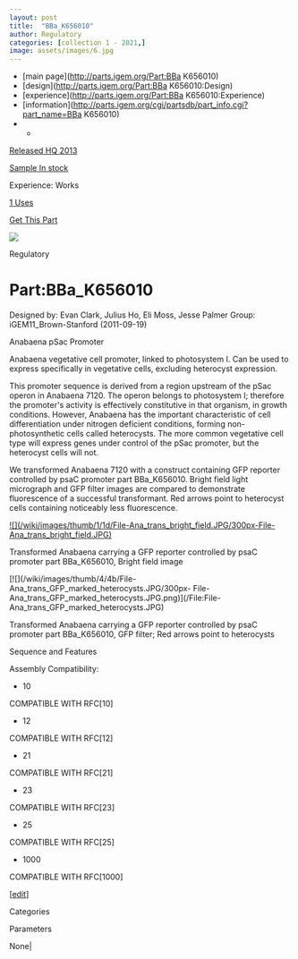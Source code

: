 ```yaml
---
layout: post
title:  "BBa_K656010"
author: Regulatory
categories: [collection 1 - 2021,] 
image: assets/images/6.jpg
---
```



  * [main page](http://parts.igem.org/Part:BBa K656010)
  * [design](http://parts.igem.org/Part:BBa K656010:Design)
  * [experience](http://parts.igem.org/Part:BBa K656010:Experience)
  * [information](http://parts.igem.org/cgi/partsdb/part_info.cgi?part_name=BBa K656010)
  *   * 

[Released HQ 2013](http://parts.igem.org/Help:Part_Status_Box)

[Sample In stock](http://parts.igem.org/Help:Part_Status_Box)

Experience: Works

[1 Uses](http://parts.igem.org/partsdb/uses.cgi?part=BBa_K656010)

[ Get This Part](http://parts.igem.org/partsdb/get_part.cgi?part=BBa_K656010)

![](http://parts.igem.org/images/partbypart/icon_regulatory.png)

Regulatory

# Part:BBa_K656010

Designed by: Evan Clark, Julius Ho, Eli Moss, Jesse Palmer   Group:
iGEM11_Brown-Stanford   (2011-09-19)

Anabaena pSac Promoter

Anabaena vegetative cell promoter, linked to photosystem I. Can be used to
express specifically in vegetative cells, excluding heterocyst expression.

This promoter sequence is derived from a region upstream of the pSac operon in
Anabaena 7120. The operon belongs to photosystem I; therefore the promoter's
activity is effectively constitutive in that organism, in growth conditions.
However, Anabaena has the important characteristic of cell differentiation
under nitrogen deficient conditions, forming non-photosynthetic cells called
heterocysts. The more common vegetative cell type will express genes under
control of the pSac promoter, but the heterocyst cells will not.

We transformed Anabaena 7120 with a construct containing GFP reporter
controlled by psaC promoter part BBa_K656010. Bright field light micrograph
and GFP filter images are compared to demonstrate fluorescence of a successful
transformant. Red arrows point to heterocyst cells containing noticeably less
fluorescence.

[![](/wiki/images/thumb/1/1d/File-Ana_trans_bright_field.JPG/300px-File-
Ana_trans_bright_field.JPG)](/File:File-Ana_trans_bright_field.JPG)

[](/File:File-Ana_trans_bright_field.JPG "Enlarge")

Transformed Anabaena carrying a GFP reporter controlled by psaC promoter part
BBa_K656010, Bright field image

  

[![](/wiki/images/thumb/4/4b/File-Ana_trans_GFP_marked_heterocysts.JPG/300px-
File-Ana_trans_GFP_marked_heterocysts.JPG.png)](/File:File-
Ana_trans_GFP_marked_heterocysts.JPG)

[](/File:File-Ana_trans_GFP_marked_heterocysts.JPG "Enlarge")

Transformed Anabaena carrying a GFP reporter controlled by psaC promoter part
BBa_K656010, GFP filter; Red arrows point to heterocysts

  
Sequence and Features

  

Assembly Compatibility:

  * 10

COMPATIBLE WITH RFC[10]

  * 12

COMPATIBLE WITH RFC[12]

  * 21

COMPATIBLE WITH RFC[21]

  * 23

COMPATIBLE WITH RFC[23]

  * 25

COMPATIBLE WITH RFC[25]

  * 1000

COMPATIBLE WITH RFC[1000]

  

[[edit](http://parts.igem.org/partsdb/part_info.cgi?part_name=BBa_K656010)]

Categories

Parameters

None|

